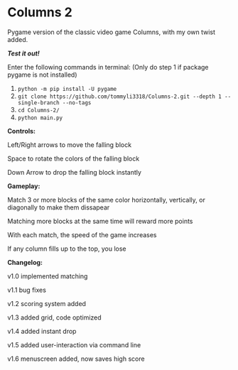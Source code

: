 # Columns 2
Pygame version of the classic video game Columns, with my own twist added.


***Test it out!***

Enter the following commands in terminal:
(Only do step 1 if package pygame is not installed)
1. `python -m pip install -U pygame`
2. `git clone https://github.com/tommyli3318/Columns-2.git --depth 1 --single-branch --no-tags`
3. `cd Columns-2/`
4. `python main.py`


**Controls:**

Left/Right arrows to move the falling block

Space to rotate the colors of the falling block

Down Arrow to drop the falling block instantly


**Gameplay:**

Match 3 or more blocks of the same color horizontally, vertically, or diagonally to make them dissapear

Matching more blocks at the same time will reward more points

With each match, the speed of the game increases

If any column fills up to the top, you lose


**Changelog:**

v1.0 implemented matching

v1.1 bug fixes

v1.2 scoring system added

v1.3 added grid, code optimized

v1.4 added instant drop

v1.5 added user-interaction via command line

v1.6 menuscreen added, now saves high score

